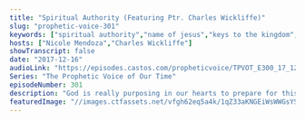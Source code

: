```yaml
---
title: "Spiritual Authority (Featuring Ptr. Charles Wickliffe)"
slug: "prophetic-voice-301"
keywords: ["spiritual authority","name of jesus","keys to the kingdom","relationship with god","power of words"]
hosts: ["Nicole Mendoza","Charles Wickliffe"]
showTranscript: false
date: "2017-12-16"
audioLink: "https://episodes.castos.com/propheticvoice/TPVOT_E300_17_12_16-17_Spiritual_Authority.mp3"
Series: "The Prophetic Voice of Our Time"
episodeNumber: 301
description: "God is really purposing in our hearts to prepare for this time and for what He has in store. Pastor Cris invited Ptr. Charles Wickliffe to elaborate more on the topic of spiritual authority."
featuredImage: "//images.ctfassets.net/vfgh62eq5a4k/1qZ33aKNGEiWsWWGsYSQ2g/5fe6d0f9cc82c8f10a0fb6143f23384d/priscilla-du-preez-172593-unsplash__1_.jpg"
---
```

